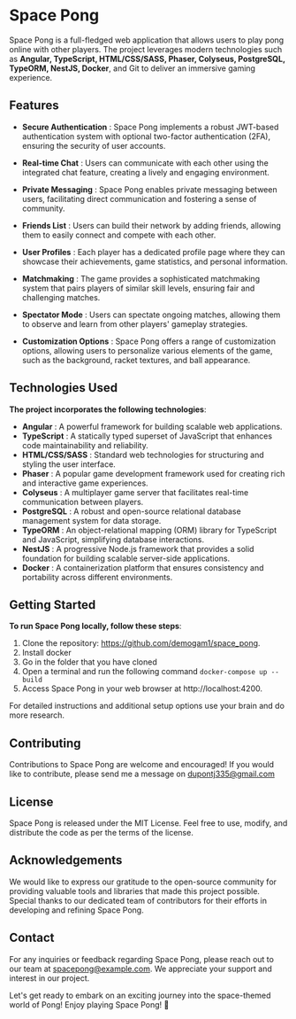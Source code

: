 # Space Pong

Space Pong is a full-fledged web application that allows users to play pong online with other players. The project leverages modern technologies such as **Angular, TypeScript, HTML/CSS/SASS, Phaser, Colyseus, PostgreSQL, TypeORM, NestJS, Docker**, and Git to deliver an immersive gaming experience.

## **Features**

* **Secure Authentication** : Space Pong implements a robust JWT-based authentication system with optional two-factor authentication (2FA), ensuring the security of user accounts.

* **Real-time Chat** : Users can communicate with each other using the integrated chat feature, creating a lively and engaging environment.

* **Private Messaging** : Space Pong enables private messaging between users, facilitating direct communication and fostering a sense of community.

* **Friends List** : Users can build their network by adding friends, allowing them to easily connect and compete with each other.

* **User Profiles** : Each player has a dedicated profile page where they can showcase their achievements, game statistics, and personal information.

* **Matchmaking** : The game provides a sophisticated matchmaking system that pairs players of similar skill levels, ensuring fair and challenging matches.

* **Spectator Mode** : Users can spectate ongoing matches, allowing them to observe and learn from other players' gameplay strategies.

* **Customization Options** : Space Pong offers a range of customization options, allowing users to personalize various elements of the game, such as the background, racket textures, and ball appearance.

## **Technologies Used**

**The project incorporates the following technologies**:

* **Angular** : A powerful framework for building scalable web applications.
* **TypeScript** : A statically typed superset of JavaScript that enhances code maintainability and reliability.
* **HTML/CSS/SASS** : Standard web technologies for structuring and styling the user interface.
* **Phaser** : A popular game development framework used for creating rich and interactive game experiences.
* **Colyseus** : A multiplayer game server that facilitates real-time communication between players.
* **PostgreSQL** : A robust and open-source relational database management system for data storage.
* **TypeORM** : An object-relational mapping (ORM) library for TypeScript and JavaScript, simplifying database interactions.
* **NestJS** : A progressive Node.js framework that provides a solid foundation for building scalable server-side applications.
* **Docker** : A containerization platform that ensures consistency and portability across different environments.

## **Getting Started**

**To run Space Pong locally, follow these steps**:

1. Clone the repository: https://github.com/demogam1/space_pong.
2. Install docker
3. Go in the folder that you have cloned
4. Open a terminal and run the following command ```docker-compose up --build```
6. Access Space Pong in your web browser at http://localhost:4200.

For detailed instructions and additional setup options use your brain and do more research.

## **Contributing**
Contributions to Space Pong are welcome and encouraged! If you would like to contribute, please send me a message on dupontj335@gmail.com

## **License**
Space Pong is released under the MIT License. Feel free to use, modify, and distribute the code as per the terms of the license.

## **Acknowledgements**

We would like to express our gratitude to the open-source community for providing valuable tools and libraries that made this project possible.
Special thanks to our dedicated team of contributors for their efforts in developing and refining Space Pong.

## **Contact**

For any inquiries or feedback regarding Space Pong, please reach out to our team at spacepong@example.com. We appreciate your support and interest in our project.

Let's get ready to embark on an exciting journey into the space-themed world of Pong! Enjoy playing Space Pong! 🚀
